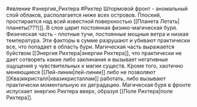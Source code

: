 #явление #энергия_Рихтера #Рихтер
Штормовой фронт - аномальный слой облаков, располагается ниже всех островов. Плоский, простирается над всей известной поверхностью [[Планета Летать|планеты(???)]]. В слое царит постоянная физико-магическая буря. Физическая часть - плотные тучи, постоянные мощные ветра и низкая температура. Эти факторы в сумме разрушают и убивают практически все, что попадает в область бури. Магическая часть выражается буйством [[Энергия Рихтера|энергии Рихтера]], что практически не дает сотворять какие либо заклинания и вызывает негативные ощущения у чувствительных к магии существ. Кроме того, хаотично меняющиеся [[Лей-линии|лей-линии]] либо не позволяют [[Квазикристалл|квазикристаллам]] работать, либо вызывают практически моментальную их деградацию. Магическая буря в фронте испускает энергию Рихтера вверх, образуя [[Поле Рихтера|поле Рихтера]].